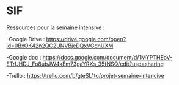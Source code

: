 # SIF


Ressources pour la semaine intensive :

 -Google Drive : https://drive.google.com/open?id=0BxOK42n2QC2UNVBjeDQxVGdnUXM

 -Google doc : https://docs.google.com/document/d/1MYPTHEoV-ETrUHDJ_Fo8ubJW4kEm73gaYRXs_35fNSQ/edit?usp=sharing

 -Trello : https://trello.com/b/gteSL1to/projet-semaine-intencive